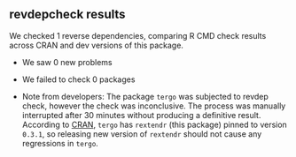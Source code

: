 ## revdepcheck results

We checked 1 reverse dependencies, comparing R CMD check results across CRAN and dev versions of this package.

 * We saw 0 new problems
 * We failed to check 0 packages

 * Note from developers: The package `tergo` was subjected to revdep check, however the check was inconclusive. The process was manually interrupted after 30 minutes without producing a definitive result. According to [CRAN](https://cran.r-project.org/web/packages/tergo/index.html), `tergo` has `rextendr` (this package) pinned to version `0.3.1`, so releasing new version of `rextendr` should not cause any regressions in `tergo`.
